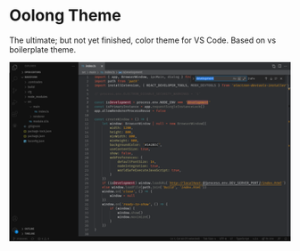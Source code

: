 # Oolong Theme
The ultimate; but not yet finished, color theme for VS Code. Based on vs boilerplate theme.

![alt text](https://github.com/Grzdaczek/oolong-theme/blob/master/thumbnail.png?raw=true)